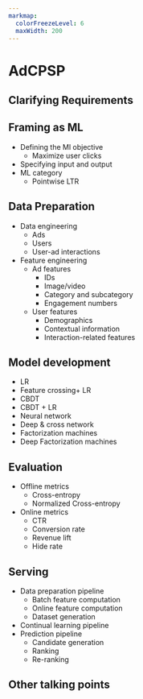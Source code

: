 ```yaml
---
markmap:
  colorFreezeLevel: 6
  maxWidth: 200
---
```


# AdCPSP
## Clarifying Requirements
## Framing as ML
  - Defining the Ml objective
    - Maximize user clicks
  - Specifying input and output
  - ML category
    - Pointwise LTR
## Data Preparation
  - Data engineering
    - Ads
    - Users
    - User-ad interactions
  - Feature engineering
    - Ad features
      - IDs
      - Image/video
      - Category and subcategory
      - Engagement numbers
    - User features
      - Demographics
      - Contextual information
      - Interaction-related features
## Model development
  - LR
  - Feature crossing+ LR
  - CBDT 
  - CBDT + LR
  - Neural network
  - Deep & cross network
  - Factorization machines
  - Deep Factorization machines
## Evaluation
  - Offline metrics
    - Cross-entropy
    - Normalized Cross-entropy
  - Online metrics
    - CTR
    - Conversion rate
    - Revenue lift
    - Hide rate
## Serving
  - Data preparation pipeline
    - Batch feature computation
    - Online feature computation
    - Dataset generation
  - Continual learning pipeline
  - Prediction pipeline
    - Candidate generation
    - Ranking 
    - Re-ranking
## Other talking points
